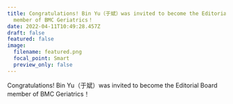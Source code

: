 ```yaml
---
title: Congratulations! Bin Yu（于斌）was invited to become the Editorial Board
  member of BMC Geriatrics！
date: 2022-04-11T10:49:28.457Z
draft: false
featured: false
image:
  filename: featured.png
  focal_point: Smart
  preview_only: false
---
```

Congratulations! Bin Yu（于斌）was invited to become the Editorial Board member of BMC Geriatrics！